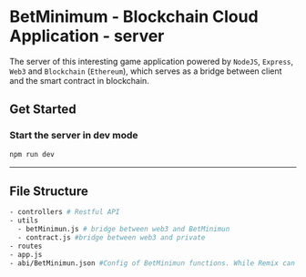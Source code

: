 # BetMinimum - Blockchain Cloud Application - server

The server of this interesting game application powered by `NodeJS`, `Express`, `Web3` and `Blockchain` (`Ethereum`), which serves as a bridge between client and the smart contract in blockchain.


## Get Started


### Start the server in dev mode

```bash
npm run dev
```

---

## File Structure

```bash
- controllers # Restful API
- utils
  - betMinimun.js # bridge between web3 and BetMinimun
  - contract.js #bridge between web3 and private
- routes
- app.js
- abi/BetMinimun.json #Config of BetMinimun functions. While Remix can generate it automatically, connecting contract from web3 requires reading ABI
```